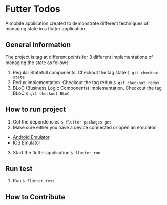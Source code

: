 # Futter Todos

A mobile application created to demonstrate different techniques of managing state in a flutter application.

## General information

The project is tag at different points for 3 different implementations of managing the state as follows:

1. Regular Statefull components. Checkout the tag state `$ git checkout state`
1. Redux implementation. Checkout the tag redux `$ git checkout redux`
1. BLoC (Business Logic Components) implementation. Checkout the tag BLoC `$ git checkout BLoC`

## How to run project

1. Get the dependencies
`$ flutter packages get`
2. Make sure either you have a device connected or open an emulator
-   [Android Emulator](https://developer.android.com/studio/run/managing-avds)
-   [IOS Emulator](https://flutter.io/docs/get-started/install/macos)
3. Start the flutter application
`$ flutter run`

## Run test
1. Run `$ flutter test`

## How to Contribute

